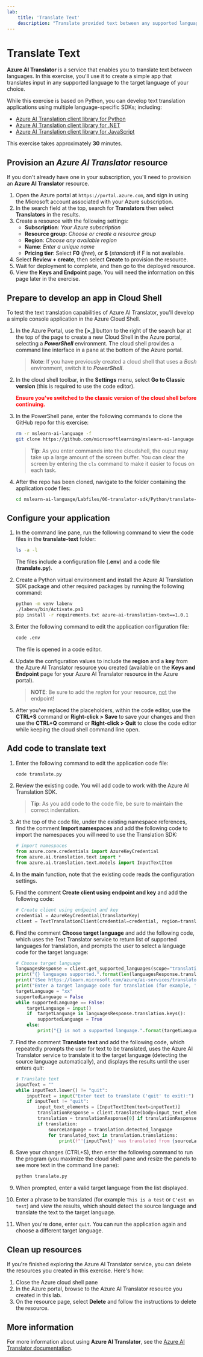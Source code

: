 ```yaml
---
lab:
    title: 'Translate Text'
    description: "Translate provided text between any supported languages with Azure AI Translator."
---
```


# Translate Text

**Azure AI Translator** is a service that enables you to translate text between languages. In this exercise, you'll use it to create a simple app that translates input in any supported language to the target language of your choice.

While this exercise is based on Python, you can develop text translation applications using multiple language-specific SDKs; including:

- [Azure AI Translation client library for Python](https://pypi.org/project/azure-ai-translation-text/)
- [Azure AI Translation client library for .NET](https://www.nuget.org/packages/Azure.AI.Translation.Text)
- [Azure AI Translation client library for JavaScript](https://www.npmjs.com/package/@azure-rest/ai-translation-text)

This exercise takes approximately **30** minutes.

## Provision an *Azure AI Translator* resource

If you don't already have one in your subscription, you'll need to provision an **Azure AI Translator** resource.

1. Open the Azure portal at `https://portal.azure.com`, and sign in using the Microsoft account associated with your Azure subscription.
1. In the search field at the top, search for **Translators** then select **Translators** in the results.
1. Create a resource with the following settings:
    - **Subscription**: *Your Azure subscription*
    - **Resource group**: *Choose or create a resource group*
    - **Region**: *Choose any available region*
    - **Name**: *Enter a unique name*
    - **Pricing tier**: Select **F0** (*free*), or **S** (*standard*) if F is not available.
1. Select **Review + create**, then select **Create** to provision the resource.
1. Wait for deployment to complete, and then go to the deployed resource.
1. View the **Keys and Endpoint** page. You will need the information on this page later in the exercise.

## Prepare to develop an app in Cloud Shell

To test the text translation capabilities of Azure AI Translator, you'll develop a simple console application in the Azure Cloud Shell.

1. In the Azure Portal, use the **[\>_]** button to the right of the search bar at the top of the page to create a new Cloud Shell in the Azure portal, selecting a ***PowerShell*** environment. The cloud shell provides a command line interface in a pane at the bottom of the Azure portal.

    > **Note**: If you have previously created a cloud shell that uses a *Bash* environment, switch it to ***PowerShell***.

1. In the cloud shell toolbar, in the **Settings** menu, select **Go to Classic version** (this is required to use the code editor).

    **<font color="red">Ensure you've switched to the classic version of the cloud shell before continuing.</font>**

1. In the PowerShell pane, enter the following commands to clone the GitHub repo for this exercise:

    ```bash
    rm -r mslearn-ai-language -f
    git clone https://github.com/microsoftlearning/mslearn-ai-language
    ```

    > **Tip**: As you enter commands into the cloudshell, the ouput may take up a large amount of the screen buffer. You can clear the screen by entering the `cls` command to make it easier to focus on each task.

1. After the repo has been cloned, navigate to the folder containing the application code files:  

    ```bash
    cd mslearn-ai-language/Labfiles/06-translator-sdk/Python/translate-text
    ```

## Configure your application

1. In the command line pane, run the following command to view the code files in the **translate-text** folder:

    ```bash
    ls -a -l
    ```

    The files include a configuration file (**.env**) and a code file (**translate.py**).

1. Create a Python virtual environment and install the Azure AI Translation SDK package and other required packages by running the following command:

    ```bash
    python -m venv labenv
    ./labenv/bin/Activate.ps1
    pip install -r requirements.txt azure-ai-translation-text==1.0.1
    ```

1. Enter the following command to edit the application configuration file:

    ```bash
    code .env
    ```

    The file is opened in a code editor.

1. Update the configuration values to include the  **region** and a **key** from the Azure AI Translator resource you created (available on the **Keys and Endpoint** page for your Azure AI Translator resource in the Azure portal).

    > **NOTE**: Be sure to add the *region* for your resource, <u>not</u> the endpoint!

1. After you've replaced the placeholders, within the code editor, use the **CTRL+S** command or **Right-click > Save** to save your changes and then use the **CTRL+Q** command or **Right-click > Quit** to close the code editor while keeping the cloud shell command line open.

## Add code to translate text

1. Enter the following command to edit the application code file:

    ```bash
    code translate.py
    ```

1. Review the existing code. You will add code to work with the Azure AI Translation SDK.

    > **Tip**: As you add code to the code file, be sure to maintain the correct indentation.

1. At the top of the code file, under the existing namespace references, find the comment **Import namespaces** and add the following code to import the namespaces you will need to use the Translation SDK:

    ```python
   # import namespaces
   from azure.core.credentials import AzureKeyCredential
   from azure.ai.translation.text import *
   from azure.ai.translation.text.models import InputTextItem
    ```

1. In the **main** function, note that the existing code reads the configuration settings.
1. Find the comment **Create client using endpoint and key** and add the following code:

    ```python
   # Create client using endpoint and key
   credential = AzureKeyCredential(translatorKey)
   client = TextTranslationClient(credential=credential, region=translatorRegion)
    ```

1. Find the comment **Choose target language** and add the following code, which uses the Text Translator service to return list of supported languages for translation, and prompts the user to select a language code for the target language:

    ```python
   # Choose target language
   languagesResponse = client.get_supported_languages(scope="translation")
   print("{} languages supported.".format(len(languagesResponse.translation)))
   print("(See https://learn.microsoft.com/azure/ai-services/translator/language-support#translation)")
   print("Enter a target language code for translation (for example, 'en'):")
   targetLanguage = "xx"
   supportedLanguage = False
   while supportedLanguage == False:
        targetLanguage = input()
        if  targetLanguage in languagesResponse.translation.keys():
            supportedLanguage = True
        else:
            print("{} is not a supported language.".format(targetLanguage))
    ```

1. Find the comment **Translate text** and add the following code, which repeatedly prompts the user for text to be translated, uses the Azure AI Translator service to translate it to the target language (detecting the source language automatically), and displays the results until the user enters *quit*:

    ```python
   # Translate text
   inputText = ""
   while inputText.lower() != "quit":
        inputText = input("Enter text to translate ('quit' to exit):")
        if inputText != "quit":
            input_text_elements = [InputTextItem(text=inputText)]
            translationResponse = client.translate(body=input_text_elements, to_language=[targetLanguage])
            translation = translationResponse[0] if translationResponse else None
            if translation:
                sourceLanguage = translation.detected_language
                for translated_text in translation.translations:
                    print(f"'{inputText}' was translated from {sourceLanguage.language} to {translated_text.to} as '{translated_text.text}'.")
    ```

1. Save your changes (CTRL+S), then enter the following command to run the program (you maximize the cloud shell pane and resize the panels to see more text in the command line pane):

    ```bash
    python translate.py
    ```

1. When prompted, enter a valid target language from the list displayed.
1. Enter a phrase to be translated (for example `This is a test` or `C'est un test`) and view the results, which should detect the source language and translate the text to the target language.
1. When you're done, enter `quit`. You can run the application again and choose a different target language.

## Clean up resources

If you're finished exploring the Azure AI Translator service, you can delete the resources you created in this exercise. Here's how:

1. Close the Azure cloud shell pane
1. In the Azure portal, browse to the Azure AI Translator resource you created in this lab.
1. On the resource page, select **Delete** and follow the instructions to delete the resource.

## More information

For more information about using **Azure AI Translator**, see the [Azure AI Translator documentation](https://learn.microsoft.com/azure/ai-services/translator/).
